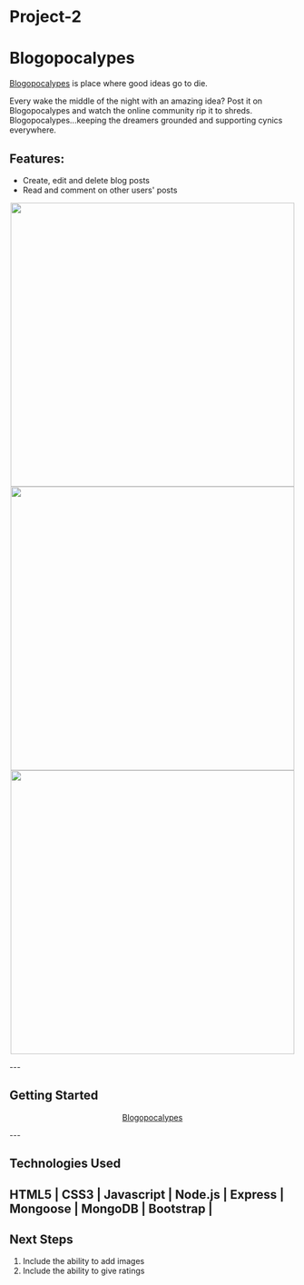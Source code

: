 # Project-2
# Blogopocalypes
<a href = https://blogopocalypes.herokuapp.com>Blogopocalypes</a> is place where good ideas go to die.
 
Every wake the middle of the night with an amazing idea? Post it on Blogopocalypes and watch the online community rip it to shreds. 
Blogopocalypes...keeping the dreamers grounded and supporting cynics everywhere.
## Features:
- Create, edit and delete blog posts
- Read and comment on other users' posts
<p align="center">
<img src=https://i.imgur.com/CSVDsyT.png width="500">
<img src=https://i.imgur.com/LFtfRdy.png width="500">
<img src=https://i.imgur.com/eZnw4Bn.png width="500">
</p>
---

## Getting Started
<p style="text-align: center;">
<a href = https://blogopocalypes.herokuapp.com>Blogopocalypes</a>
</p>
---

## Technologies Used
HTML5 | CSS3 | Javascript | Node.js | Express | Mongoose | MongoDB | Bootstrap |
---

## Next Steps
1. Include the ability to add images
2. Include the ability to give ratings